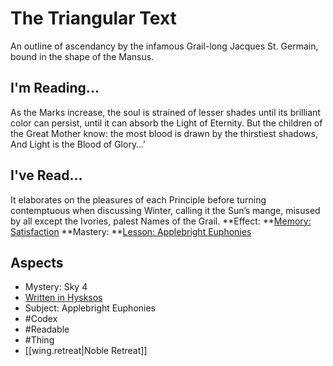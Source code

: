 # The Triangular Text
An outline of ascendancy by the infamous Grail-long Jacques St. Germain, bound in the shape of the Mansus.
## I'm Reading...
As the Marks increase, the soul is strained of lesser shades until its brilliant color can persist, until it can absorb the Light of Eternity. But the children of the Great Mother know: the most blood is drawn by the thirstiest shadows, And Light is the Blood of Glory…’
## I've Read...
It elaborates on the pleasures of each Principle before turning contemptuous when discussing Winter, calling it the Sun’s mange, misused by all except the Ivories, palest Names of the Grail. 
**Effect: **[Memory: Satisfaction](https://uadaf.theevilroot.xyz/rowenarium/element/mem.satisfaction)
**Mastery: **[Lesson: Applebright Euphonies](https://uadaf.theevilroot.xyz/rowenarium/element/x.applebrighteuphonies)
## Aspects
- Mystery: Sky 4
- [Written in Hysksos](https://uadaf.theevilroot.xyz/rowenarium/element/w.hysksos)
- Subject: Applebright Euphonies
- #Codex
- #Readable
- #Thing
- [[wing.retreat|Noble Retreat]]